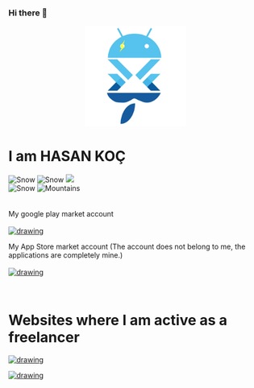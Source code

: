 
### Hi there 👋 
<div style="text-align:center">
<img src="https://raw.githubusercontent.com/HasanKoc33/HasanKoc33/main/WhatsApp%20Image%202022-06-19%20at%2015.54.56.jpeg" alt="drawing" style="width:200px;   "/>
</div>
<h1>I am HASAN KOÇ</h1>

<img src="https://storage.googleapis.com/cms-storage-bucket/ec64036b4eacc9f3fd73.svg" alt="Snow" style="width:10%"> 
<img src="https://dart.dev/assets/img/shared/dart/logo+text/horizontal/white.svg" alt="Snow" style="width:10%"> 
<img src="https://kotlinlang.org/docs/images/kotlin-logo.png" style="width:12%">  <br>
<img src="https://upload.wikimedia.org/wikipedia/tr/thumb/2/2e/Java_Logo.svg/300px-Java_Logo.svg.png?20111229210123" alt="Snow" style="width:5%">  
<img src="https://developer.apple.com/assets/elements/icons/swift-playgrounds-mac/swift-playgrounds-mac-96x96_2x.png" alt="Mountains" style="width:8%">
<br>
<br>
<br>
My google play market account <br><br>
<a href='https://play.google.com/store/apps/dev?id=5762596002997968277'>
<img src="https://lh3.googleusercontent.com/cjsqrWQKJQp9RFO7-hJ9AfpKzbUb_Y84vXfjlP0iRHBvladwAfXih984olktDhPnFqyZ0nu9A5jvFwOEQPXzv7hr3ce3QVsLN8kQ2Ao=s0" alt="drawing" style="width:200px;"/>
</a></p>
My App Store market account (The account does not belong to me, the applications are completely mine.) <br><br>
<a href='https://apps.apple.com/tr/developer/hakan-tirpanci/id1559712500?l=tr'>
<img src="https://developer.apple.com/assets/elements/badges/download-on-the-app-store.svg" alt="drawing" style="width:200px;"/>
</a></p>

<br>
<h1>Websites where I am active as a freelancer</h1>
<a href='https://bionluk.com/hasankoc33'>
<img src="https://gcdn.bionluk.com/site/general/bionluk_logo_gk.png" alt="drawing" style="width:200px;"/>
</a></p>

<a href='https://www.freelancer.com/u/hasankoc33'>
<img src="https://encrypted-tbn0.gstatic.com/images?q=tbn:ANd9GcRMMbpaz2DJefoC7MwnVuv10eXH5gcOrjEqJw&usqp=CAU" alt="drawing" style="width:200px;"/>
</a></p>



